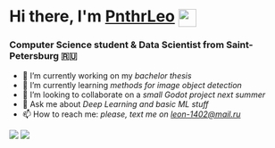 <h1 align="left">Hi there, I'm <a href="https://pnthrleo.me/" target="_blank">PnthrLeo</a> 
<img src="https://github.com/PnthrLeo/PnthrLeo/resources/gifs/thinking_god.webp" height="32" style="vertical-align:middle"></h1>
<h3 align="left">Computer Science student & Data Scientist from Saint-Petersburg 🇷🇺</h3>

- 📝 I’m currently working on my *bachelor thesis*
- 🌱 I’m currently learning *methods for image object detection*
- 👯 I’m looking to collaborate on a *small Godot project next summer*
- 💬 Ask me about *Deep Learning and basic ML stuff*
- 📫 How to reach me: *please, text me on leon-1402@mail.ru*

<div class="my-github-stats" style="display:inline-block;">
    <img src="https://github-readme-stats.vercel.app/api?username=PnthrLeo&bg_color=30,711c91,091833&title_color=dcdcdc&text_color=dcdcdc&border_color=dcdcdc">
</div>
<div class="my-top-langs" style="display:inline-block;">
    <img src="https://github-readme-stats.vercel.app/api/top-langs/?username=PnthrLeo&bg_color=30,711c91,091833&title_color=dcdcdc&text_color=dcdcdc&border_color=dcdcdc">
</div>
